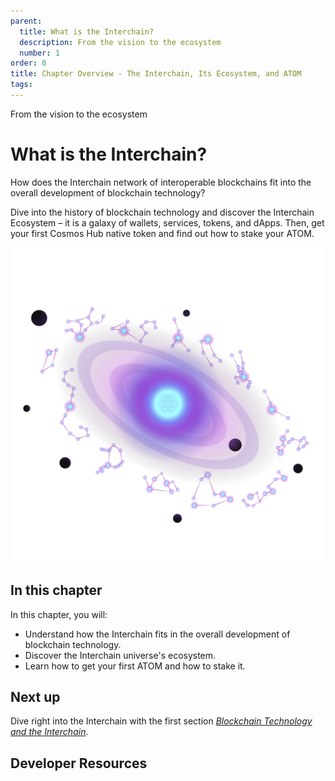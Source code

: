```yaml
---
parent:
  title: What is the Interchain?
  description: From the vision to the ecosystem
  number: 1
order: 0
title: Chapter Overview - The Interchain, Its Ecosystem, and ATOM
tags:
---
```


<div class="tm-overline tm-rf-1 tm-lh-title tm-medium tm-muted">From the vision to the ecosystem</div>
<h1 class="mt-4 mb-6">What is the Interchain?</h1>

How does the Interchain network of interoperable blockchains fit into the overall development of blockchain technology?

Dive into the history of blockchain technology and discover the Interchain Ecosystem – it is a galaxy of wallets, services, tokens, and dApps. Then, get your first Cosmos Hub native token and find out how to stake your ATOM.

![An atom surrounded by star constellations](/academy/1-what-is-cosmos/images/ida_dev_portal_lp_hero-05.png)

## In this chapter

<HighlightBox type="learning">

In this chapter, you will:

* Understand how the Interchain fits in the overall development of blockchain technology.
* Discover the Interchain universe's ecosystem.
* Learn how to get your first ATOM and how to stake it.

</HighlightBox>

<card-module/>

## Next up

Dive right into the Interchain with the first section _[Blockchain Technology and the Interchain](./1-blockchain-and-cosmos.md)_.

## Developer Resources

<div v-for="resource in $themeConfig.resources">
  <Resource
    :title="resource.title"
    :description="resource.description"
    :links="resource.links"
    :image="resource.image"
    :large="true"
  />
  <br/>
</div>
